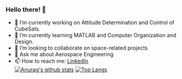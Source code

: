 ### Hello there! 👋

- 🔭 I’m currently working on Attitude Determination and Control of CubeSats.
- 🌱 I’m currently learning MATLAB and Computer Organization and Design.
- 👯 I’m looking to collaborate on space-related projects
- 💬 Ask me about Aerospace Engineering
- 📫 How to reach me: <a href="https://www.https://www.linkedin.com/in/emanuelbrenag/">LinkedIn</a> <br/>
[![Anurag's github stats](https://github-readme-stats.vercel.app/api?username=Brenag&show_icons=true&theme=vue)](https://github.com/anuraghazra/github-readme-stats)
[![Top Langs](https://github-readme-stats.vercel.app/api/top-langs/?username=Brenag&layout=compact&langs_count=8&theme=vue)](https://github.com/anuraghazra/github-readme-stats)
<br> <br>

